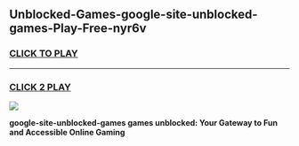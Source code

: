 
## Unblocked-Games-google-site-unblocked-games-Play-Free-nyr6v
<h3>
<a href="https://premium76.site?title=google-site-unblocked-games&ref=24M">CLICK TO PLAY</a></h3>
<hr>

<h3>
<a href="https://premium76.site?title=google-site-unblocked-games&ref=24M">CLICK 2 PLAY</a>
  
</h3>

<a href="https://premium76.site?title=google-site-unblocked-games&ref=24M"><img src="https://clearcache.store/games.png"></a>


**google-site-unblocked-games games unblocked: Your Gateway to Fun and Accessible Online Gaming**
